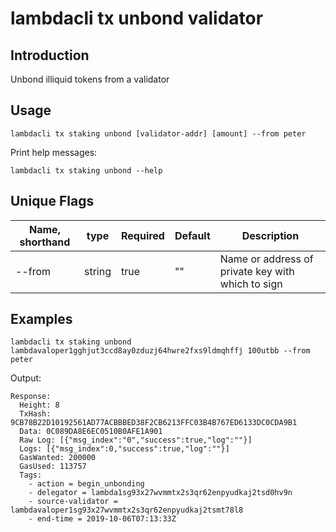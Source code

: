 # lambdacli tx unbond validator

## Introduction

Unbond illiquid tokens from a validator

## Usage

```
lambdacli tx staking unbond [validator-addr] [amount] --from peter
```

Print help messages:
```
lambdacli tx staking unbond --help
```

## Unique Flags

| Name, shorthand     | type   | Required | Default  | Description                                                         |
| --------------------| -----  | -------- | -------- | ------------------------------------------------------------------- |
| --from | string | true     | ""       |  Name or address of private key with which to sign |

## Examples

```
lambdacli tx staking unbond lambdavaloper1gghjut3ccd8ay0zduzj64hwre2fxs9ldmqhffj 100utbb --from peter
```

Output:
```
Response:
  Height: 8
  TxHash: 9CB78B22D10192561AD77ACBBBED38F2CB6213FFC03B4B767ED6133DC0CDA9B1
  Data: 0C089DA8E6EC0510B0AFE1A901
  Raw Log: [{"msg_index":"0","success":true,"log":""}]
  Logs: [{"msg_index":0,"success":true,"log":""}]
  GasWanted: 200000
  GasUsed: 113757
  Tags:
    - action = begin_unbonding
    - delegator = lambda1sg93x27wvmmtx2s3qr62enpyudkaj2tsd0hv9n
    - source-validator = lambdavaloper1sg93x27wvmmtx2s3qr62enpyudkaj2tsmt78l8
    - end-time = 2019-10-06T07:13:33Z
```
